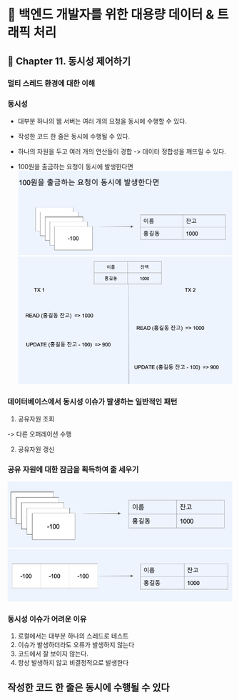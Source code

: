 # :book: 백엔드 개발자를 위한 대용량 데이터 & 트래픽 처리
## :pushpin: Chapter 11. 동시성 제어하기
### 멀티 스레드 환경에 대한 이해

### 동시성
- 대부분 하나의 웹 서버는 여러 개의 요청을 동시에 수행할 수 있다.
- 작성한 코드 한 줄은 동시에 수행될 수 있다.
- 하나의 자원을 두고 여러 개의 연산들이 경합 -> 데이터 정합성을 깨뜨릴 수 있다.

- 100원을 출금하는 요청이 동시에 발생한다면
![](./images/출금요청.png)
![](./images/동시성.png)

### 데이터베이스에서 동시성 이슈가 발생하는 일반적인 패턴
1. 공유자원 조회 

-> 다른 오퍼레이션 수행

2. 공유자원 갱신

### 공유 자원에 대한 잠금을 획득하여 줄 세우기
![](./images/동시성이슈1.png)
![](./images/동시성이슈2.png)

### 동시성 이슈가 어려운 이유
1. 로컬에서는 대부분 하나의 스레드로 테스트
2. 이슈가 발생하더라도 오류가 발생하지 않는다
3. 코드에서 잘 보이지 않는다.
4. 항상 발생하지 않고 비결정적으로 발생한다


## 작성한 코드 한 줄은 동시에 수행될 수 있다